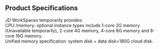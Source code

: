 ## Product Specifications
JD WorkSpaces temporarily provides:<br>
CPU /memory: optional instance types include 1-core 2G memory (Unavailable temporarily), 2-core 4G memory, 4-core 8G memory and 8-core 16G memory.<br>
Unified memory specification: system disk + data disk=180G cloud disk.
